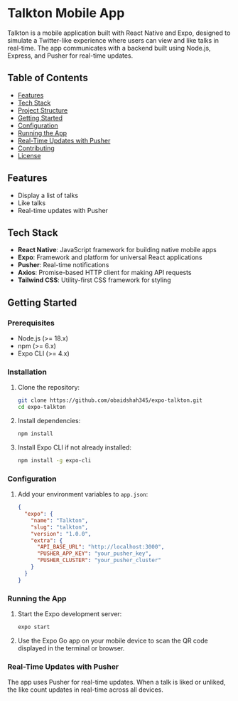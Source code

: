 # Talkton Mobile App

Talkton is a mobile application built with React Native and Expo, designed to simulate a Twitter-like experience where users can view and like talks in real-time. 
The app communicates with a backend built using Node.js, Express, and Pusher for real-time updates.

## Table of Contents

- [Features](#features)
- [Tech Stack](#tech-stack)
- [Project Structure](#project-structure)
- [Getting Started](#getting-started)
- [Configuration](#configuration)
- [Running the App](#running-the-app)
- [Real-Time Updates with Pusher](#real-time-updates-with-pusher)
- [Contributing](#contributing)
- [License](#license)

## Features

- Display a list of talks
- Like talks
- Real-time updates with Pusher

## Tech Stack

- **React Native**: JavaScript framework for building native mobile apps
- **Expo**: Framework and platform for universal React applications
- **Pusher**: Real-time notifications
- **Axios**: Promise-based HTTP client for making API requests
- **Tailwind CSS**: Utility-first CSS framework for styling


## Getting Started

### Prerequisites

- Node.js (>= 18.x)
- npm (>= 6.x)
- Expo CLI (>= 4.x)

### Installation

1. Clone the repository:
    ```sh
    git clone https://github.com/obaidshah345/expo-talkton.git
    cd expo-talkton
    ```

2. Install dependencies:
    ```sh
    npm install
    ```

3. Install Expo CLI if not already installed:
    ```sh
    npm install -g expo-cli
    ```

### Configuration

1. Add your environment variables to `app.json`:

   ```json
   {
     "expo": {
       "name": "Talkton",
       "slug": "talkton",
       "version": "1.0.0",
       "extra": {
         "API_BASE_URL": "http://localhost:3000",
         "PUSHER_APP_KEY": "your_pusher_key",
         "PUSHER_CLUSTER": "your_pusher_cluster"
       }
     }
   }

### Running the App

1. Start the Expo development server:
    ```sh
    expo start
    ```

2. Use the Expo Go app on your mobile device to scan the QR code displayed in the terminal or browser.

### Real-Time Updates with Pusher

The app uses Pusher for real-time updates. When a talk is liked or unliked, the like count updates in real-time across all devices.

